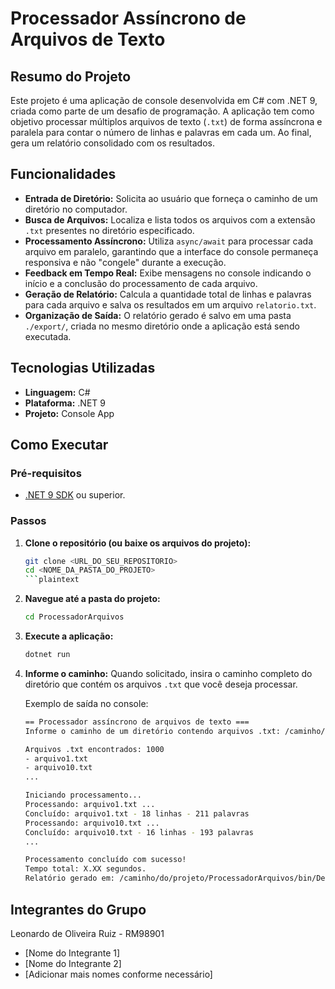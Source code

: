 # Processador Assíncrono de Arquivos de Texto

## Resumo do Projeto

Este projeto é uma aplicação de console desenvolvida em C# com .NET 9, criada como parte de um desafio de programação. A aplicação tem como objetivo processar múltiplos arquivos de texto (`.txt`) de forma assíncrona e paralela para contar o número de linhas e palavras em cada um. Ao final, gera um relatório consolidado com os resultados.

## Funcionalidades

- **Entrada de Diretório:** Solicita ao usuário que forneça o caminho de um diretório no computador.
- **Busca de Arquivos:** Localiza e lista todos os arquivos com a extensão `.txt` presentes no diretório especificado.
- **Processamento Assíncrono:** Utiliza `async/await` para processar cada arquivo em paralelo, garantindo que a interface do console permaneça responsiva e não "congele" durante a execução.
- **Feedback em Tempo Real:** Exibe mensagens no console indicando o início e a conclusão do processamento de cada arquivo.
- **Geração de Relatório:** Calcula a quantidade total de linhas e palavras para cada arquivo e salva os resultados em um arquivo `relatorio.txt`.
- **Organização de Saída:** O relatório gerado é salvo em uma pasta `./export/`, criada no mesmo diretório onde a aplicação está sendo executada.

## Tecnologias Utilizadas

- **Linguagem:** C#
- **Plataforma:** .NET 9
- **Projeto:** Console App

## Como Executar

### Pré-requisitos

- [.NET 9 SDK](https://dotnet.microsoft.com/download/dotnet/9.0) ou superior.

### Passos

1. **Clone o repositório (ou baixe os arquivos do projeto):**

    ```bash
    git clone <URL_DO_SEU_REPOSITORIO>
    cd <NOME_DA_PASTA_DO_PROJETO>
    ```plaintext

2. **Navegue até a pasta do projeto:**

    ```bash
    cd ProcessadorArquivos
    ```

3. **Execute a aplicação:**

    ```bash
    dotnet run
    ```

4. **Informe o caminho:**
    Quando solicitado, insira o caminho completo do diretório que contém os arquivos `.txt` que você deseja processar.

    Exemplo de saída no console:

    ```bash
    == Processador assíncrono de arquivos de texto ===
    Informe o caminho de um diretório contendo arquivos .txt: /caminho/para/sua/pasta/de/textos

    Arquivos .txt encontrados: 1000
    - arquivo1.txt
    - arquivo10.txt
    ...

    Iniciando processamento...
    Processando: arquivo1.txt ...
    Concluído: arquivo1.txt - 18 linhas - 211 palavras
    Processando: arquivo10.txt ...
    Concluído: arquivo10.txt - 16 linhas - 193 palavras
    ...

    Processamento concluído com sucesso!
    Tempo total: X.XX segundos.
    Relatório gerado em: /caminho/do/projeto/ProcessadorArquivos/bin/Debug/net9.0/export/relatorio.txt
    ```

## Integrantes do Grupo

Leonardo de Oliveira Ruiz - RM98901

- [Nome do Integrante 1]
- [Nome do Integrante 2]
- [Adicionar mais nomes conforme necessário]
